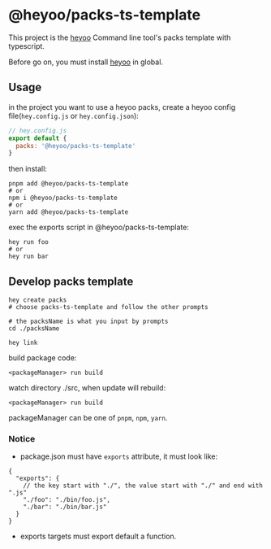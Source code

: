 # @heyoo/packs-ts-template

This project is the [heyoo](https://github.com/hey-yoo/heyoo) Command line tool's packs template with typescript.

Before go on, you must install [heyoo](https://github.com/hey-yoo/heyoo) in global.

## Usage

in the project you want to use a heyoo packs, create a heyoo config file(`hey.config.js` or `hey.config.json`):

```javascript
// hey.config.js
export default {
  packs: '@heyoo/packs-ts-template'
}
```

then install:

```shell
pnpm add @heyoo/packs-ts-template
# or
npm i @heyoo/packs-ts-template
# or
yarn add @heyoo/packs-ts-template
```

exec the exports script in @heyoo/packs-ts-template:

```shell
hey run foo
# or
hey run bar
```

## Develop packs template

```shell
hey create packs
# choose packs-ts-template and follow the other prompts

# the packsName is what you input by prompts
cd ./packsName

hey link
```

build package code:

```shell
<packageManager> run build
```

watch directory ./src, when update will rebuild:

```shell
<packageManager> run build
```
packageManager can be one of `pnpm`, `npm`, `yarn`.

### Notice

* package.json must have `exports` attribute, it must look like:

```json5
{
  "exports": {
    // the key start with "./", the value start with "./" and end with ".js"
    "./foo": "./bin/foo.js",
    "./bar": "./bin/bar.js"
  }
}
```

* exports targets must export default a function.
